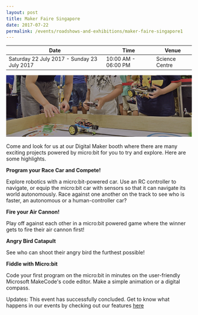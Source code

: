 ```yaml
---
layout: post
title: Maker Faire Singapore
date: 2017-07-22
permalink: /events/roadshows-and-exhibitions/maker-faire-singapore1
---
```


| Date | Time | Venue |
|--------|---|---|
| Saturday 22 July 2017 - Sunday 23 July 2017 | 10:00 AM - 06:00 PM | Science Centre |

![hi](/images/events/workshops-and-exhibitions/Maker-Faire-Singapore.jpg) 


Come and look for us at our Digital Maker booth where there are many exciting projects powered by micro:bit for you to try and explore. Here are some highlights. 

 

**Program your Race Car and Compete!**

Explore robotics with a micro:bit-powered car. Use an RC controller to navigate, or equip the micro:bit car with sensors so that it can navigate its world autonomously. Race against one another on the track to see who is faster, an autonomous or a human-controller car?

 

**Fire your Air Cannon!**

Play off against each other in a micro:bit powered game where the winner gets to fire their air cannon first!

 

**Angry Bird Catapult**

See who can shoot their angry bird the furthest possible!

 

**Fiddle with Micro:bit**

Code your first program on the micro:bit in minutes on the user-friendly Microsoft MakeCode's code editor. Make a simple animation or a digital compass.



Updates: This event has successfully concluded. Get to know what happens in our events by checking out our features <a href="" target="_blank">here</a>
